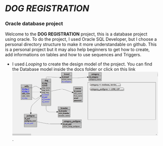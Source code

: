 # *DOG REGISTRATION*
### Oracle database project
Welcome to the **DOG REGISTRATION** project, this is a database project using oracle.
To do the project, I used Oracle SQL Developer, but I choose a personal directory structure to make it more understandable on github. This is a personal project but it may also help beginners to get how to create, add informations on tables and how to use sequences and Triggers.
- I used *Looping* to create the design model of the project. You can find the Database model inside the docs folder or click on this link ![Database model](https://github.com/Henintsoa-rzfm/dog-registration-dba-project/blob/master/docs/database-model.png).